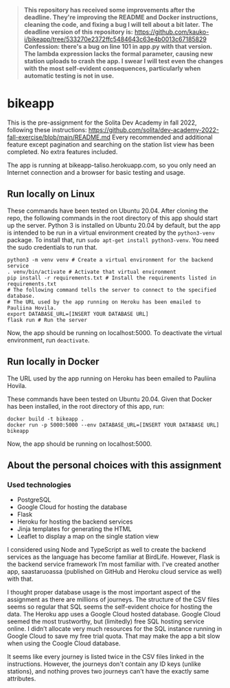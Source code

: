 > **This repository has received some improvements after the deadline. They're improving the README and Docker instructions, cleaning the code, and fixing a bug I will tell about a bit later.**
> **The deadline version of this repository is:** https://github.com/kauko-i/bikeapp/tree/533270e2372ffc5484643c63e4b0013c67185829
> **Confession: there's a bug on line 101 in app.py with that version. The lambda expression lacks the formal parameter, causing new station uploads to crash the app. I swear I will test even the changes with the most self-evident consequences, particularly when automatic testing is not in use.**

# bikeapp

This is the pre-assignment for the Solita Dev Academy in fall 2022, following these instructions: https://github.com/solita/dev-academy-2022-fall-exercise/blob/main/README.md
Every recommended and additional feature except pagination and searching on the station list view has been completed. No extra features included.

The app is running at bikeapp-taliso.herokuapp.com, so you only need an Internet connection and a browser for basic testing and usage.

## Run locally on Linux

These commands have been tested on Ubuntu 20.04.
After cloning the repo, the following commands in the root directory of this app should start up the server.
Python 3 is installed on Ubuntu 20.04 by default, but the app is intended to be run in a virtual environment created by the `python3-venv` package.
To install that, run `sudo apt-get install python3-venv`. You need the sudo credentials to run that.
```
python3 -m venv venv # Create a virtual environment for the backend service
. venv/bin/activate # Activate that virtual environment
pip install -r requirements.txt # Install the requirements listed in requirements.txt
# The following command tells the server to connect to the specified database.
# The URL used by the app running on Heroku has been emailed to Pauliina Hovila.
export DATABASE_URL=[INSERT YOUR DATABASE URL]
flask run # Run the server
```
Now, the app should be running on localhost:5000.
To deactivate the virtual environment, run `deactivate`.

## Run locally in Docker

The URL used by the app running on Heroku has been emailed to Pauliina Hovila.

These commands have been tested on Ubuntu 20.04. Given that Docker has been installed, in the root directory of this app, run:
```
docker build -t bikeapp .
docker run -p 5000:5000 --env DATABASE_URL=[INSERT YOUR DATABASE URL] bikeapp
```
Now, the app should be running on localhost:5000.

## About the personal choices with this assignment

### Used technologies
* PostgreSQL
* Google Cloud for hosting the database
* Flask
* Heroku for hosting the backend services
* Jinja templates for generating the HTML
* Leaflet to display a map on the single station view

I considered using Node and TypeScript as well to create the backend services as the language has become familiar at BirdLife.
However, Flask is the backend service framework I’m most familiar with. I've created another app, saastaruoassa (published on GitHub and Heroku cloud service as well) with that.

I thought proper database usage is the most important aspect of the assignment as there are millions of journeys.
The structure of the CSV files seems so regular that SQL seems the self-evident choice for hosting the data. The Heroku app uses a Google Cloud hosted database. Google Cloud seemed the most trustworthy, but (limitedly) free SQL hosting service online. I didn’t allocate very much resources for the SQL instance running in Google Cloud to save my free trial quota. That may make the app a bit slow when using the Coogle Cloud database.

It seems like every journey is listed twice in the CSV files linked in the instructions. However, the journeys don't contain any ID keys (unlike stations), and nothing proves two journeys can't have the exactly same attributes.
